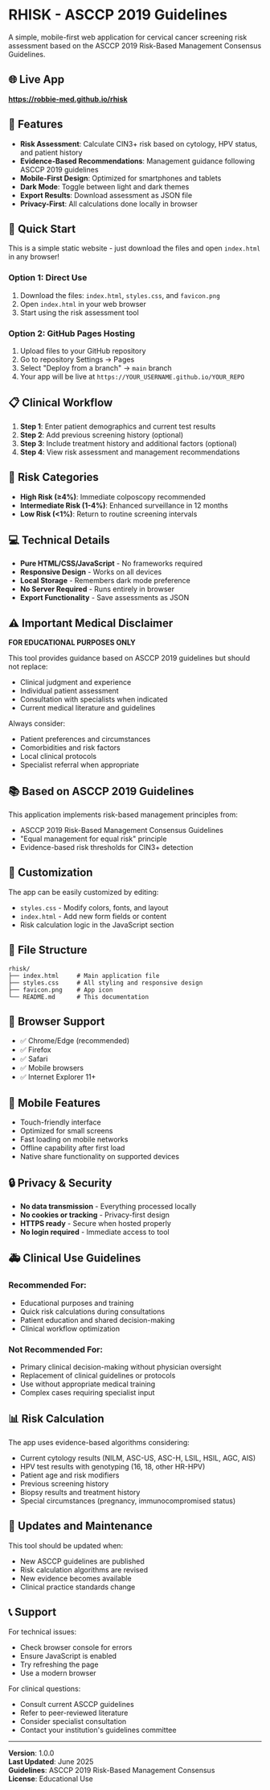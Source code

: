 # RHISK - ASCCP 2019 Guidelines

A simple, mobile-first web application for cervical cancer screening risk assessment based on the ASCCP 2019 Risk-Based Management Consensus Guidelines.

## 🌐 Live App
**https://robbie-med.github.io/rhisk**

## 📱 Features

- **Risk Assessment**: Calculate CIN3+ risk based on cytology, HPV status, and patient history
- **Evidence-Based Recommendations**: Management guidance following ASCCP 2019 guidelines
- **Mobile-First Design**: Optimized for smartphones and tablets
- **Dark Mode**: Toggle between light and dark themes
- **Export Results**: Download assessment as JSON file
- **Privacy-First**: All calculations done locally in browser

## 🚀 Quick Start

This is a simple static website - just download the files and open `index.html` in any browser!

### Option 1: Direct Use
1. Download the files: `index.html`, `styles.css`, and `favicon.png`
2. Open `index.html` in your web browser
3. Start using the risk assessment tool

### Option 2: GitHub Pages Hosting
1. Upload files to your GitHub repository
2. Go to repository Settings → Pages
3. Select "Deploy from a branch" → `main` branch
4. Your app will be live at `https://YOUR_USERNAME.github.io/YOUR_REPO`

## 📋 Clinical Workflow

1. **Step 1**: Enter patient demographics and current test results
2. **Step 2**: Add previous screening history (optional)
3. **Step 3**: Include treatment history and additional factors (optional)  
4. **Step 4**: View risk assessment and management recommendations

## 🎯 Risk Categories

- **High Risk (≥4%)**: Immediate colposcopy recommended
- **Intermediate Risk (1-4%)**: Enhanced surveillance in 12 months
- **Low Risk (<1%)**: Return to routine screening intervals

## 💻 Technical Details

- **Pure HTML/CSS/JavaScript** - No frameworks required
- **Responsive Design** - Works on all devices
- **Local Storage** - Remembers dark mode preference
- **No Server Required** - Runs entirely in browser
- **Export Functionality** - Save assessments as JSON

## ⚠️ Important Medical Disclaimer

**FOR EDUCATIONAL PURPOSES ONLY**

This tool provides guidance based on ASCCP 2019 guidelines but should not replace:
- Clinical judgment and experience
- Individual patient assessment
- Consultation with specialists when indicated
- Current medical literature and guidelines

Always consider:
- Patient preferences and circumstances
- Comorbidities and risk factors
- Local clinical protocols
- Specialist referral when appropriate

## 📚 Based on ASCCP 2019 Guidelines

This application implements risk-based management principles from:
- ASCCP 2019 Risk-Based Management Consensus Guidelines
- "Equal management for equal risk" principle
- Evidence-based risk thresholds for CIN3+ detection

## 🔧 Customization

The app can be easily customized by editing:
- `styles.css` - Modify colors, fonts, and layout
- `index.html` - Add new form fields or content
- Risk calculation logic in the JavaScript section

## 📄 File Structure

```
rhisk/
├── index.html     # Main application file
├── styles.css     # All styling and responsive design
├── favicon.png    # App icon
└── README.md      # This documentation
```

## 🌟 Browser Support

- ✅ Chrome/Edge (recommended)
- ✅ Firefox  
- ✅ Safari
- ✅ Mobile browsers
- ✅ Internet Explorer 11+

## 📱 Mobile Features

- Touch-friendly interface
- Optimized for small screens
- Fast loading on mobile networks
- Offline capability after first load
- Native share functionality on supported devices

## 🔒 Privacy & Security

- **No data transmission** - Everything processed locally
- **No cookies or tracking** - Privacy-first design
- **HTTPS ready** - Secure when hosted properly
- **No login required** - Immediate access to tool

## 🚑 Clinical Use Guidelines

### Recommended For:
- Educational purposes and training
- Quick risk calculations during consultations
- Patient education and shared decision-making
- Clinical workflow optimization

### Not Recommended For:
- Primary clinical decision-making without physician oversight
- Replacement of clinical guidelines or protocols
- Use without appropriate medical training
- Complex cases requiring specialist input

## 📊 Risk Calculation

The app uses evidence-based algorithms considering:
- Current cytology results (NILM, ASC-US, ASC-H, LSIL, HSIL, AGC, AIS)
- HPV test results with genotyping (16, 18, other HR-HPV)
- Patient age and risk modifiers
- Previous screening history
- Biopsy results and treatment history
- Special circumstances (pregnancy, immunocompromised status)

## 🔄 Updates and Maintenance

This tool should be updated when:
- New ASCCP guidelines are published
- Risk calculation algorithms are revised
- New evidence becomes available
- Clinical practice standards change

## 📞 Support

For technical issues:
- Check browser console for errors
- Ensure JavaScript is enabled
- Try refreshing the page
- Use a modern browser

For clinical questions:
- Consult current ASCCP guidelines
- Refer to peer-reviewed literature
- Consider specialist consultation
- Contact your institution's guidelines committee

---

**Version**: 1.0.0  
**Last Updated**: June 2025  
**Guidelines**: ASCCP 2019 Risk-Based Management Consensus  
**License**: Educational Use